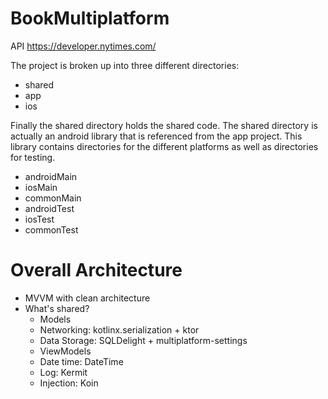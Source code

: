 # BookMultiplatform
API
https://developer.nytimes.com/

The project is broken up into three different directories:
- shared
- app
- ios

Finally the shared directory holds the shared code. The shared directory is actually an android library that is referenced from the app project. This library contains directories for the different platforms as well as directories for testing.
- androidMain
- iosMain
- commonMain
- androidTest
- iosTest
- commonTest

# Overall Architecture
- MVVM with clean architecture
- What's shared?
  - Models
  - Networking: kotlinx.serialization + ktor
  - Data Storage: SQLDelight + multiplatform-settings
  - ViewModels
  - Date time: DateTime
  - Log: Kermit
  - Injection: Koin

